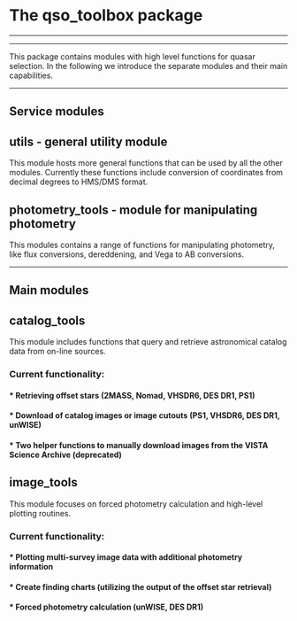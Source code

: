# The qso_toolbox package

---
---

This package contains modules with high level functions for quasar selection.
In the following we introduce the separate modules and their main capabilities.

---
## Service modules

## utils - general utility module
This module hosts more general functions that can be used by all the other modules. Currently these functions include conversion of coordinates from decimal degrees to HMS/DMS format.


## photometry_tools - module for manipulating photometry
This modules contains a range of functions for manipulating photometry, like flux conversions, dereddening, and Vega to AB conversions.

---
## Main modules

## catalog_tools
This module includes functions that query and retrieve astronomical catalog data from on-line sources.

### Current functionality:
#### * Retrieving offset stars (2MASS, Nomad, VHSDR6, DES DR1, PS1)
#### * Download of catalog images or image cutouts (PS1, VHSDR6, DES DR1, unWISE)
#### * Two helper functions to manually download images from the VISTA Science Archive (deprecated)

## image_tools
This module focuses on forced photometry calculation and high-level plotting routines.

### Current functionality:
#### * Plotting multi-survey image data with additional photometry information 
#### * Create finding charts (utilizing the output of the offset star retrieval)
#### * Forced photometry calculation (unWISE, DES DR1)
